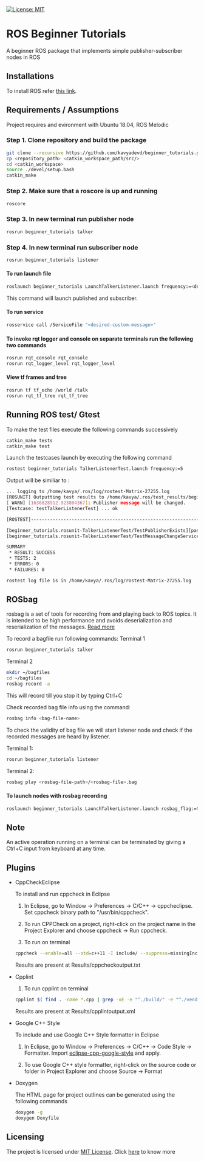 [![License: MIT](https://img.shields.io/badge/License-MIT-blue.svg)](https://opensource.org/licenses/MIT)
# ROS Beginner Tutorials

A beginner ROS package that implements simple publisher-subscriber nodes in ROS


## Installations

To install ROS refer [this link](http://wiki.ros.org/ROS/Installation).

## Requirements / Assumptions
Project requires and evironment with Ubuntu 18.04, ROS Melodic


### Step 1. Clone repository and build the package
```bash
git clone --recursive https://github.com/kavyadevd/beginner_tutorials.git
cp <repository_path> <catkin_workspace_path/src/>
cd <catkin_workspace>
source ./devel/setup.bash
catkin_make
```

### Step 2. Make sure that a roscore is up and running
```bash
roscore
```
### Step 3. In new terminal run publisher node 
```bash
rosrun beginner_tutorials talker
```
### Step 4.  In new terminal run subscriber node 
```bash
rosrun beginner_tutorials listener
```

#### To run launch file

```bash
roslaunch beginner_tutorials LaunchTalkerListener.launch frequency:=<desired-frequency>
```
This command will launch published and subscriber.

#### To run service
```bash
rosservice call /ServiceFile "<desired-custom-message>"
```

#### To invoke rqt logger and console on separate terminals run the following two commands
```bash
rosrun rqt_console rqt_console
rosrun rqt_logger_level rqt_logger_level
```

#### View tf frames and tree

```bash
rosrun tf tf_echo /world /talk
rosrun rqt_tf_tree rqt_tf_tree
```

## Running ROS test/ Gtest

To make the test files execute the following commands successively
```bash
catkin_make tests
catkin_make test
```

Launch the testcases launch by executing the following command
```bash
rostest beginner_tutorials TalkerListenerTest.launch frequency:=5
```

Output will be similiar to :

```bash
... logging to /home/kavya/.ros/log/rostest-Matrix-27255.log
[ROSUNIT] Outputting test results to /home/kavya/.ros/test_results/beginner_tutorials/rostest-test_TalkerListenerTest.xml
[ WARN] [1636828912.923804367]: Publisher message will be changed.
[Testcase: testTalkerListenerTest] ... ok

[ROSTEST]-----------------------------------------------------------------------

[beginner_tutorials.rosunit-TalkerListenerTest/TestPublisherExists][passed]
[beginner_tutorials.rosunit-TalkerListenerTest/TestMessageChangeService][passed]

SUMMARY
 * RESULT: SUCCESS
 * TESTS: 2
 * ERRORS: 0
 * FAILURES: 0

rostest log file is in /home/kavya/.ros/log/rostest-Matrix-27255.log

```

## ROSbag
rosbag is a set of tools for recording from and playing back to ROS topics. It is intended to be high performance and avoids deserialization and reserialization of the messages. [Read more](http://wiki.ros.org/rosbag)

To record a bagfile run following commands:
Terminal 1
```bash
rosrun beginner_tutorials talker
```
Terminal 2
```bash
mkdir ~/bagfiles
cd ~/bagfiles
rosbag record -a
```
This will record till you stop it by typing Ctrl+C

Check recorded bag file info using the command:
```bash
rosbag info <bag-file-name>
```

To check the validity of bag file we will start listener node and check if the recorded messages are heard by listener.

Terminal 1:
```bash
rosrun beginner_tutorials listener
```

Terminal 2:
```bash
rosbag play <rosbag-file-path>/<rosbag-file>.bag
```

#### To launch nodes with rosbag recording
```bash
roslaunch beginner_tutorials LaunchTalkerListener.launch rosbag_flag:=true
```

## Note
An active operation running on a terminal can be terminated by giving a Ctrl+C input from keyboard at any time.

## Plugins


- CppCheckEclipse

    To install and run cppcheck in Eclipse

    1. In Eclipse, go to Window -> Preferences -> C/C++ -> cppcheclipse.
    Set cppcheck binary path to "/usr/bin/cppcheck".

    2. To run CPPCheck on a project, right-click on the project name in the Project Explorer 
    and choose cppcheck -> Run cppcheck.
    
    3. To run on terminal
    ```bash
    cppcheck --enable=all --std=c++11 -I include/ --suppress=missingIncludeSystem $( find . -name *.cpp -or -name *.h | grep -vE -e "^./build/" -e "^./vendor/") >     Results/cppcheckoutput.txt
    ```
    Results are present at Results/cppcheckoutput.txt
    
- Cpplint
   1. To run cpplint on terminal
   ```bash
   cpplint $( find . -name *.cpp | grep -vE -e "^./build/" -e "^./vendor/") $( find . -name *.hpp | grep -vE -e "^./build/" -e "^./vendor/") >                    Results/cpplintoutput.txt
   ```
   Results are present at Results/cpplintoutput.xml

- Google C++ Style

    To include and use Google C++ Style formatter in Eclipse

    1. In Eclipse, go to Window -> Preferences -> C/C++ -> Code Style -> Formatter. 
    Import [eclipse-cpp-google-style][reference-id-for-eclipse-cpp-google-style] and apply.

    2. To use Google C++ style formatter, right-click on the source code or folder in 
    Project Explorer and choose Source -> Format

[reference-id-for-eclipse-cpp-google-style]: https://raw.githubusercontent.com/google/styleguide/gh-pages/eclipse-cpp-google-style.xml

- Doxygen

    The HTML page for project outlines can be generated using the following commands
    ```bash
    doxygen -g
    doxygen Doxyfile
    ```


## Licensing
The project is licensed under [MIT License](https://opensource.org/licenses/MIT). Click [here](https://github.com/kavyadevd/beginner_tutorials/blob/main/LICENSE) to know more
